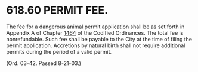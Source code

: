 618.60 PERMIT FEE.
==================

The fee for a dangerous animal permit application shall be as set forth
in Appendix A of Chapter [1464](58d37b9c.html) of the Codified
Ordinances. The total fee is nonrefundable. Such fee shall be payable to
the City at the time of filing the permit application. Accretions by
natural birth shall not require additional permits during the period of
a valid permit.

(Ord. 03-42. Passed 8-21-03.)

